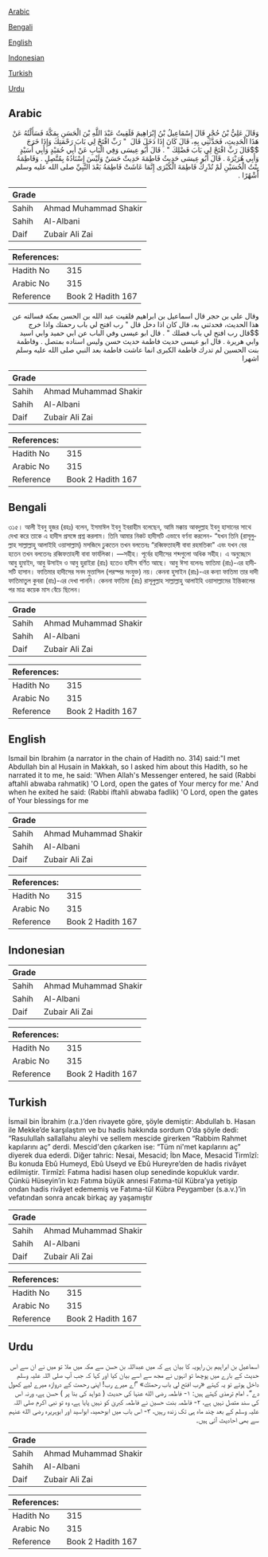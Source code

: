 [Arabic](#arabic)

[Bengali](#bengali)

[English](#english)

[Indonesian](#indonesian)

[Turkish](#turkish)

[Urdu](#urdu)

## Arabic


<div dir="rtl" lang="ar" style={{fontSize:'larger',backgroundColor:'#f8f9fa',padding:20}}>
وَقَالَ عَلِيُّ بْنُ حُجْرٍ قَالَ إِسْمَاعِيلُ بْنُ إِبْرَاهِيمَ فَلَقِيتُ عَبْدَ اللَّهِ بْنَ الْحَسَنِ بِمَكَّةَ فَسَأَلْتُهُ عَنْ هَذَا الْحَدِيثِ، فَحَدَّثَنِي بِهِ، قَالَ كَانَ إِذَا دَخَلَ قَالَ ‏ "‏ رَبِّ افْتَحْ لِي بَابَ رَحْمَتِكَ وَإِذَا خَرَجَ $$قَالَ رَبِّ افْتَحْ لِي بَابَ فَضْلِكَ ‏"‏ ‏.‏ قَالَ أَبُو عِيسَى وَفِي الْبَابِ عَنْ أَبِي حُمَيْدٍ وَأَبِي أُسَيْدٍ وَأَبِي هُرَيْرَةَ ‏.‏ قَالَ أَبُو عِيسَى حَدِيثُ فَاطِمَةَ حَدِيثٌ حَسَنٌ وَلَيْسَ إِسْنَادُهُ بِمُتَّصِلٍ ‏.‏ وَفَاطِمَةُ بِنْتُ الْحُسَيْنِ لَمْ تُدْرِكْ فَاطِمَةَ الْكُبْرَى إِنَّمَا عَاشَتْ فَاطِمَةُ بَعْدَ النَّبِيِّ صلى الله عليه وسلم أَشْهُرًا ‏.‏
</div>
<div style={{backgroundColor:'#f8f9fa',padding:20, marginBottom: 10}}><table> <thead> <tr> <th>Grade</th> <th></th> </tr> </thead> <tbody> <tr><td>Sahih</td><td>Ahmad Muhammad Shakir</td></tr><tr><td>Sahih</td><td>Al-Albani</td></tr><tr><td>Daif</td><td>Zubair Ali Zai</td></tr></tbody></table><table> <thead> <tr> <th>References:</th> <th></th> </tr> </thead> <tbody><tr><td>Hadith No</td><td>315</td></tr><tr><td>Arabic No</td><td>315</td></tr><tr><td>Reference</td><td>Book 2 Hadith 167</td></tr></tbody></table></div>


<div dir="rtl" lang="ar" style={{fontSize:'larger',backgroundColor:'#f8f9fa',padding:20}}>
وقال علي بن حجر قال اسماعيل بن ابراهيم فلقيت عبد الله بن الحسن بمكة فسالته عن هذا الحديث، فحدثني به، قال كان اذا دخل قال " رب افتح لي باب رحمتك واذا خرج $$قال رب افتح لي باب فضلك " . قال ابو عيسى وفي الباب عن ابي حميد وابي اسيد وابي هريرة . قال ابو عيسى حديث فاطمة حديث حسن وليس اسناده بمتصل . وفاطمة بنت الحسين لم تدرك فاطمة الكبرى انما عاشت فاطمة بعد النبي صلى الله عليه وسلم اشهرا
</div>
<div style={{backgroundColor:'#f8f9fa',padding:20, marginBottom: 10}}><table> <thead> <tr> <th>Grade</th> <th></th> </tr> </thead> <tbody> <tr><td>Sahih</td><td>Ahmad Muhammad Shakir</td></tr><tr><td>Sahih</td><td>Al-Albani</td></tr><tr><td>Daif</td><td>Zubair Ali Zai</td></tr></tbody></table><table> <thead> <tr> <th>References:</th> <th></th> </tr> </thead> <tbody><tr><td>Hadith No</td><td>315</td></tr><tr><td>Arabic No</td><td>315</td></tr><tr><td>Reference</td><td>Book 2 Hadith 167</td></tr></tbody></table></div>

## Bengali


<div dir="ltr" lang="bn" style={{fontSize:'larger',backgroundColor:'#f8f9fa',padding:20}}>
৩১৫। আলী ইবনু হুজর (রহঃ) বলেন, ইসমাঈল ইবনু ইবরাহীম বলেছেন, আমি মক্কায় আবদুল্লাহ ইবনু হাসানের সাথে দেখা করে তাকে এ হাদীস প্রসঙ্গে প্রশ্ন করলাম। তিনি আমার নিকট হাদীসটি এভাবে বর্ণনা করলেন- “যখন তিনি (রাসূলুল্লাহ সাল্লাল্লাহু আলাইহি ওয়াসাল্লাম) মসজিদে ঢুকতেন তখন বলতেনঃ “রব্বিফতাহলী বাবা রহমতিকা" এবং যখন বের হতেন তখন বলতেনঃ রব্বিফতাহলী বাবা ফাৰ্যলিকা। —সহীহ। পূর্বের হাদীসের শব্দগুলো অধিক সহীহ। এ অনুচ্ছেদে আবু হুমাইদ, আবু উসাইদ ও আবু হুরাইরা (রাঃ) হতেও হাদীস বর্ণিত আছে। আবু ঈসা বলেনঃ ফাতিমা (রাঃ)-এর হাদীসটি হাসান। ফাতিমার হাদীসের সনদ মুত্তাসিল (পরস্পর সংযুক্ত) নয়। কেননা হুসাইন (রাঃ)-এর কন্যা ফাতিমা তার দাদী ফাতিমাতুল কুবরা (রাঃ)-এর দেখা পাননি। কেননা ফাতিমা (রাঃ) রাসূলুল্লাহ সাল্লাল্লাহু আলাইহি ওয়াসাল্লামের ইন্তিকালের পর মাত্র কয়েক মাস বেঁচে ছিলেন।
</div>
<div style={{backgroundColor:'#f8f9fa',padding:20, marginBottom: 10}}><table> <thead> <tr> <th>Grade</th> <th></th> </tr> </thead> <tbody> <tr><td>Sahih</td><td>Ahmad Muhammad Shakir</td></tr><tr><td>Sahih</td><td>Al-Albani</td></tr><tr><td>Daif</td><td>Zubair Ali Zai</td></tr></tbody></table><table> <thead> <tr> <th>References:</th> <th></th> </tr> </thead> <tbody><tr><td>Hadith No</td><td>315</td></tr><tr><td>Arabic No</td><td>315</td></tr><tr><td>Reference</td><td>Book 2 Hadith 167</td></tr></tbody></table></div>

## English


<div dir="ltr" lang="en" style={{fontSize:'larger',backgroundColor:'#f8f9fa',padding:20}}>
Ismail bin Ibrahim (a narrator in the chain of Hadith no. 314) said:"I met Abdullah bin al Husain in Makkah, so I asked him about this Hadith, so he narrated it to me, he said: 'When Allah's Messenger entered, he said (Rabbi aftahli abwaba rahmatik) 'O Lord, open the gates of Your mercy for me.' And when he exited he said: (Rabbi iftahli abwaba fadlik) 'O Lord, open the gates of Your blessings for me
</div>
<div style={{backgroundColor:'#f8f9fa',padding:20, marginBottom: 10}}><table> <thead> <tr> <th>Grade</th> <th></th> </tr> </thead> <tbody> <tr><td>Sahih</td><td>Ahmad Muhammad Shakir</td></tr><tr><td>Sahih</td><td>Al-Albani</td></tr><tr><td>Daif</td><td>Zubair Ali Zai</td></tr></tbody></table><table> <thead> <tr> <th>References:</th> <th></th> </tr> </thead> <tbody><tr><td>Hadith No</td><td>315</td></tr><tr><td>Arabic No</td><td>315</td></tr><tr><td>Reference</td><td>Book 2 Hadith 167</td></tr></tbody></table></div>

## Indonesian


<div dir="ltr" lang="id" style={{fontSize:'larger',backgroundColor:'#f8f9fa',padding:20}}>

</div>
<div style={{backgroundColor:'#f8f9fa',padding:20, marginBottom: 10}}><table> <thead> <tr> <th>Grade</th> <th></th> </tr> </thead> <tbody> <tr><td>Sahih</td><td>Ahmad Muhammad Shakir</td></tr><tr><td>Sahih</td><td>Al-Albani</td></tr><tr><td>Daif</td><td>Zubair Ali Zai</td></tr></tbody></table><table> <thead> <tr> <th>References:</th> <th></th> </tr> </thead> <tbody><tr><td>Hadith No</td><td>315</td></tr><tr><td>Arabic No</td><td>315</td></tr><tr><td>Reference</td><td>Book 2 Hadith 167</td></tr></tbody></table></div>

## Turkish


<div dir="ltr" lang="tr" style={{fontSize:'larger',backgroundColor:'#f8f9fa',padding:20}}>
İsmail bin İbrahim (r.a.)’den rivayete göre, şöyle demiştir: Abdullah b. Hasan ile Mekke’de karşılaştım ve bu hadis hakkında sordum O’da şöyle dedi: “Rasulullah sallallahu aleyhi ve sellem mescide girerken “Rabbim Rahmet kapılarını aç” derdi. Mescid'den çıkarken ise: “Tüm ni'met kapılarını aç” diyerek dua ederdi. Diğer tahric: Nesai, Mesacid; İbn Mace, Mesacid Tirmîzî: Bu konuda Ebû Humeyd, Ebû Useyd ve Ebû Hureyre’den de hadis rivâyet edilmiştir. Tirmîzî: Fatıma hadisi hasen olup senedinde kopukluk vardır. Çünkü Hüseyin’in kızı Fatıma büyük annesi Fatıma-tül Kübra’ya yetişip ondan hadis rivâyet edememiş ve Fatıma-tül Kübra Peygamber (s.a.v.)’in vefatından sonra ancak birkaç ay yaşamıştır
</div>
<div style={{backgroundColor:'#f8f9fa',padding:20, marginBottom: 10}}><table> <thead> <tr> <th>Grade</th> <th></th> </tr> </thead> <tbody> <tr><td>Sahih</td><td>Ahmad Muhammad Shakir</td></tr><tr><td>Sahih</td><td>Al-Albani</td></tr><tr><td>Daif</td><td>Zubair Ali Zai</td></tr></tbody></table><table> <thead> <tr> <th>References:</th> <th></th> </tr> </thead> <tbody><tr><td>Hadith No</td><td>315</td></tr><tr><td>Arabic No</td><td>315</td></tr><tr><td>Reference</td><td>Book 2 Hadith 167</td></tr></tbody></table></div>

## Urdu


<div dir="rtl" lang="ur" style={{fontSize:'larger',backgroundColor:'#f8f9fa',padding:20}}>
اسماعیل بن ابراہیم بن راہویہ کا بیان ہے کہ میں عبداللہ بن حسن سے مکہ میں ملا تو میں نے ان سے اس حدیث کے بارے میں پوچھا تو انہوں نے مجھ سے اسے بیان کیا اور کہا کہ جب آپ صلی اللہ علیہ وسلم داخل ہوتے تو یہ کہتے «رب افتح لي باب رحمتك» ”اے میرے رب! اپنی رحمت کے دروازہ میرے لیے کھول دے“۔ امام ترمذی کہتے ہیں: ۱- فاطمہ رضی الله عنہا کی حدیث ( شواہد کی بنا پر ) حسن ہے، ورنہ اس کی سند متصل نہیں ہے، ۲- فاطمہ بنت حسین نے فاطمہ کبریٰ کو نہیں پایا ہے، وہ تو نبی اکرم صلی اللہ علیہ وسلم کے بعد چند ماہ ہی تک زندہ رہیں، ۳- اس باب میں ابوحمید، ابواسید اور ابوہریرہ رضی الله عنہم سے بھی احادیث آئی ہیں۔
</div>
<div style={{backgroundColor:'#f8f9fa',padding:20, marginBottom: 10}}><table> <thead> <tr> <th>Grade</th> <th></th> </tr> </thead> <tbody> <tr><td>Sahih</td><td>Ahmad Muhammad Shakir</td></tr><tr><td>Sahih</td><td>Al-Albani</td></tr><tr><td>Daif</td><td>Zubair Ali Zai</td></tr></tbody></table><table> <thead> <tr> <th>References:</th> <th></th> </tr> </thead> <tbody><tr><td>Hadith No</td><td>315</td></tr><tr><td>Arabic No</td><td>315</td></tr><tr><td>Reference</td><td>Book 2 Hadith 167</td></tr></tbody></table></div>